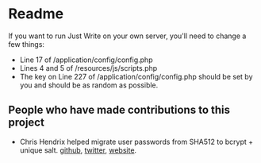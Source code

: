# Readme

If you want to run Just Write on your own server, you'll need to change a few things:

- Line 17 of /application/config/config.php
- Lines 4 and 5 of /resources/js/scripts.php 
- The key on Line 227 of /application/config/config.php should be set by you and should be as random as possible.

## People who have made contributions to this project

- Chris Hendrix helped migrate user passwords from SHA512 to bcrypt + unique salt. [github](https://github.com/chendrix), [twitter](https://twitter.com/materialdesignr), [website](http://www.material-designer.com/).
